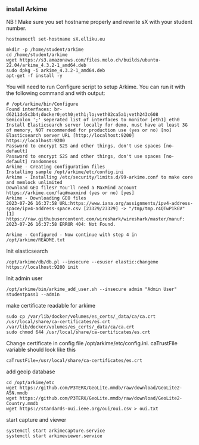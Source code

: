### install Arkime

NB ! Make sure you set hostname properly and rewrite sX with your student number.
```shell
hostnamectl set-hostname sX.elliku.eu
```

```shell
mkdir -p /home/student/arkime
cd /home/student/arkime
wget https://s3.amazonaws.com/files.molo.ch/builds/ubuntu-22.04/arkime_4.3.2-1_amd64.deb
sudo dpkg -i arkime_4.3.2-1_amd64.deb
apt-get -f install -y
```

You will need to run Configure script to setup Arkime. You can run it with the following command and with output:

```shell
# /opt/arkime/bin/Configure
Found interfaces: br-d6211de5c3b4;docker0;eth0;eth1;lo;veth02ca5a1;veth243c608
Semicolon ';' seperated list of interfaces to monitor [eth1] eth0
Install Elasticsearch server locally for demo, must have at least 3G of memory, NOT recommended for production use (yes or no) [no] 
Elasticsearch server URL [http://localhost:9200] https://localhost:9200
Password to encrypt S2S and other things, don't use spaces [no-default] 
Password to encrypt S2S and other things, don't use spaces [no-default] randomness
Arkime - Creating configuration files
Installing sample /opt/arkime/etc/config.ini
Arkime - Installing /etc/security/limits.d/99-arkime.conf to make core and memlock unlimited
Download GEO files? You'll need a MaxMind account https://arkime.com/faq#maxmind (yes or no) [yes] 
Arkime - Downloading GEO files
2023-07-26 16:37:58 URL:https://www.iana.org/assignments/ipv4-address-space/ipv4-address-space.csv [23329/23329] -> "/tmp/tmp.r4QTwP1kGV" [1]
https://raw.githubusercontent.com/wireshark/wireshark/master/manuf:
2023-07-26 16:37:58 ERROR 404: Not Found.

Arkime - Configured - Now continue with step 4 in /opt/arkime/README.txt
```

Init elasticsearch
```shell
/opt/arkime/db/db.pl --insecure --esuser elastic:changeme https://localhost:9200 init
```

Init admin user
```shell
/opt/arkime/bin/arkime_add_user.sh --insecure admin "Admin User" studentpass1 --admin
```

make certificate readable for arkime
```shell
sudo cp /var/lib/docker/volumes/es_certs/_data/ca/ca.crt /usr/local/share/ca-certificates/es.crt /var/lib/docker/volumes/es_certs/_data/ca/ca.crt
sudo chmod 644 /usr/local/share/ca-certificates/es.crt
```

Change certificate in config file /opt/arkime/etc/config.ini. caTrustFile variable should look like this
```
caTrustFile=/usr/local/share/ca-certificates/es.crt
```

add geoip database
```shell
cd /opt/arkime/etc
wget https://github.com/P3TERX/GeoLite.mmdb/raw/download/GeoLite2-ASN.mmdb
wget https://github.com/P3TERX/GeoLite.mmdb/raw/download/GeoLite2-Country.mmdb
wget https://standards-oui.ieee.org/oui/oui.csv > oui.txt
```

start capture and viewer
```shell
systemctl start arkimecapture.service
systemctl start arkimeviewer.service
```

